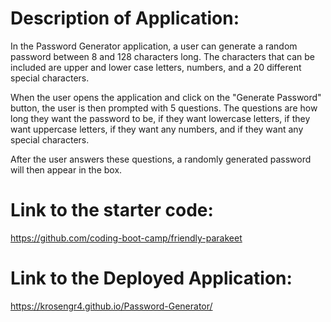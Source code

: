 # Description of Application:
In the Password Generator application, a user can generate a random password between 8 and 128 characters long.
The characters that can be included are upper and lower case letters, numbers, and a 20 different special characters.

When the user opens the application and click on the "Generate Password" button, the user is then prompted with 5 questions.
The questions are how long they want the password to be, if they want lowercase letters, if they want uppercase letters, if they want any numbers, and if they want any special characters. 

After the user answers these questions, a randomly generated password will then appear in the box.

# Link to the starter code:
https://github.com/coding-boot-camp/friendly-parakeet
# Link to the Deployed Application: 
https://krosengr4.github.io/Password-Generator/
